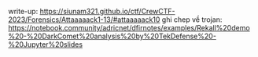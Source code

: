 write-up: https://siunam321.github.io/ctf/CrewCTF-2023/Forensics/Attaaaaack1-13/#attaaaaack10
ghi chep về trojan: https://notebook.community/adricnet/dfirnotes/examples/Rekall%20demo%20-%20DarkComet%20analysis%20by%20TekDefense%20-%20Jupyter%20slides
